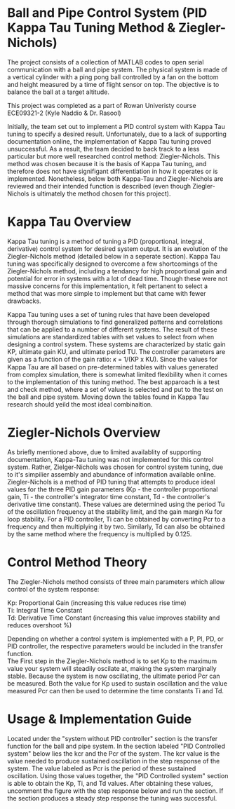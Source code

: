 # Ball and Pipe Control System (PID Kappa Tau Tuning Method & Ziegler-Nichols)
The project consists of a collection of MATLAB codes to open serial communication with a ball and pipe system. The physical system is made of a vertical cylinder with a ping pong ball controlled by a fan on the bottom and height measured by a time of flight sensor on top. The objective is to balance the ball at a target altitude. 

This project was completed as a part of Rowan Univeristy course ECE09321-2 (Kyle Naddio & Dr. Rasool)

Initially, the team set out to implement a PID control system with Kappa Tau tuning to specify a desired result. Unfortunately, due to a lack of supporting documentation online, the implementation of Kappa Tau tuning proved unsuccessful. As a result, the team decided to back track to a less particular but more well researched control method: Ziegler-Nichols. This method was chosen because it is the basis of Kappa Tau tuning, and therefore does not have signifigant differentiation in how it operates or is implemented. Nonetheless, below both Kappa-Tau and Ziegler-Nichols are reviewed and their intended function is described (even though Ziegler-Nichols is ultimately the method chosen for this project).

# Kappa Tau Overview
Kappa Tau tuning is a method of tuning a PID (proportional, integral, derivative) control system for desired system output. It is an evolution of the Ziegler-Nichols method (detailed below in a seperate section). Kappa Tau tuning was specifically designed to overcome a few shortcomings of the Ziegler-Nichols method, including a tendancy for high proportional gain and potential for error in systems with a lot of dead time. Though these were not massive concerns for this implementation, it felt pertanent to select a method that was more simple to implement but that came with fewer drawbacks.

Kappa Tau tuning uses a set of tuning rules that have been developed through thorough simulations to find generalized patterns and correlations that can be applied to a number of different systems. The result of these simulations are standardized tables with set values to select from when designing a control system. These systems are characterized by static gain KP, ultimate gain KU, and ultimate period TU. The controller parameters are given as a function of the gain ratio: 𝜅 = 1/(KP x KU). Since the values for Kappa Tau are all based on pre-determined tables with values generated from complex simulation, there is somewhat limited flexibility when it comes to the implementation of this tuning method. The best apparoach is a test and check method, where a set of values is selected and put to the test on the ball and pipe system. Moving down the tables found in Kappa Tau research should yeild the most ideal combinaition.

# Ziegler-Nichols Overview
As briefly mentioned above, due to limited availablity of supporting documentation, Kappa-Tau tuning was not implemented for this control system. Rather, Zielger-Nichols was chosen for control system tuning, due to it's simpilier assembly and abundance of information available online. Ziegler-Nichols is a method of PID tuning that attempts to produce ideal values for the three PID gain parameters (Kp - the controller proportional gain, Ti - the controller's integrator time constant, Td - the controller's derivative time constant). These values are determined using the period Tu of the oscillation frequency at the stability limit, and the gain margin Ku for loop stability. For a PID controller, Ti can be obtained by converting Pcr to a frequency and then multiplying it by two. Similarly, Td can also be obtained by the same method where the frequency is multiplied by 0.125.

# Control Method Theory
The Ziegler-Nichols method consists of three main parameters which allow control of the system response:

Kp: Proportional Gain (increasing this value reduces rise time)  
Ti: Integral Time Constant  
Td: Derivative Time Constant (increasing this value improves stability and reduces overshoot %)  

Depending on whether a control system is implemented with a P, PI, PD, or PID controller, the respective parameters would be included in the transfer function.  
The First step in the Ziegler-Nichols method is to set Kp to the maximum value your system will steadily oscilate at, making the system marginally stable. Because the system is now oscillating, the ultimate period Pcr can be measured. Both the value for Kp used to sustain oscillation and the value measured Pcr can then be used to determine the time constants Ti and Td.

# Usage & Implementation Guide
Located under the "system without PID controller" section is the transfer function for the ball and pipe system. In the section labeled "PID Controlled system" below lies the kcr and the Pcr of the system. The kcr value is the value needed to produce sustained oscillation in the step response of the system. The value labeled as Pcr is the period of these sustained oscillation. Using those values together, the "PID Controlled system" section is able to obtain the Kp, Ti, and Td values. After obtaining these values, uncomment the figure with the step response below and run the section. If the section produces a steady step response the tuning was successful.
